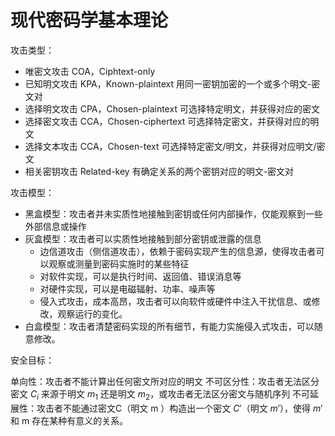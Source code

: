 # 现代密码学基本理论

攻击类型：

- 唯密文攻击
  COA，Ciphtext-only
- 已知明文攻击
  KPA，Known-plaintext
  用同一密钥加密的一个或多个明文\-密文对
- 选择明文攻击
  CPA，Chosen-plaintext
  可选择特定明文，并获得对应的密文
- 选择密文攻击
  CCA，Chosen-ciphertext
  可选择特定密文，并获得对应的明文
- 选择文本攻击
  CCA，Chosen-text
  可选择特定密文/明文，并获得对应明文/密文
- 相关密钥攻击
  Related-key
  有确定关系的两个密钥对应的明文-密文对

攻击模型：

- 黑盒模型：攻击者并未实质性地接触到密钥或任何内部操作，仅能观察到一些外部信息或操作
- 灰盒模型：攻击者可以实质性地接触到部分密钥或泄露的信息
  - 边信道攻击（侧信道攻击），依赖于密码实现产生的信息源，使得攻击者可以观察或测量到密码实施时的某些特征
  - 对软件实现，可以是执行时间、返回值、错误消息等
  - 对硬件实现，可以是电磁辐射、功率、噪声等
  - 侵入式攻击，成本高昂，攻击者可以向软件或硬件中注入干扰信息、或修改，观察运行的变化。
- 白盒模型：攻击者清楚密码实现的所有细节，有能力实施侵入式攻击，可以随意修改。

安全目标：

单向性：攻击者不能计算出任何密文所对应的明文
不可区分性：攻击者无法区分密文 $C_i$ 来源于明文 $m_1$ 还是明文 $m_2$，或攻击者无法区分密文与随机序列
不可延展性：攻击者不能通过密文C（明文 m ）构造出一个密文 $C'$（明文 $m'$），使得 $m'$ 和 m 存在某种有意义的关系。
